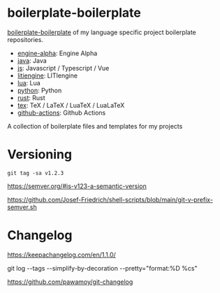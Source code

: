 # boilerplate-boilerplate

[boilerplate-boilerplate](https://github.com/Josef-Friedrich/boilerplate-boilerplate) of my language specific project boilerplate repositories.

* [engine-alpha](https://github.com/Josef-Friedrich/engine-alpha-boilerplate): Engine Alpha
* [java](https://github.com/Josef-Friedrich/java-boilerplate): Java
* [js](https://github.com/Josef-Friedrich/js-boilerplate): Javascript / Typescript / Vue
* [litiengine](https://github.com/Josef-Friedrich/litiengine-boilerplate): LITIengine
* [lua](https://github.com/Josef-Friedrich/lua-boilerplate): Lua
* [python](https://github.com/Josef-Friedrich/python-boilerplate): Python
* [rust](https://github.com/Josef-Friedrich/rust-boilerplate): Rust
* [tex](https://github.com/Josef-Friedrich/tex-project-boilerplate): TeX / LaTeX / LuaTeX / LuaLaTeX
* [github-actions](https://github.com/Josef-Friedrich/github-actions-boilerplate): Github Actions

A collection of boilerplate files and templates for my <language> projects

# Versioning

`git tag -sa v1.2.3`

https://semver.org/#is-v123-a-semantic-version

https://github.com/Josef-Friedrich/shell-scripts/blob/main/git-v-prefix-semver.sh

# Changelog

https://keepachangelog.com/en/1.1.0/

git log --tags --simplify-by-decoration --pretty="format:%D %cs"

https://github.com/pawamoy/git-changelog
